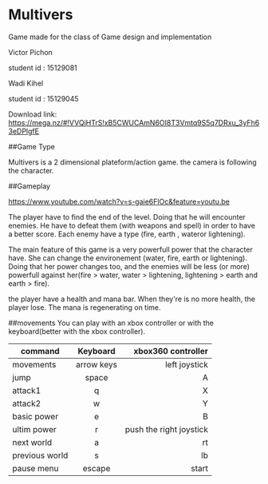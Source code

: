 # Multivers
Game made for the class of Game design and implementation

Victor Pichon 

student id : 15129081


Wadi Kihel

student id : 15129045


Download link: https://mega.nz/#!VVQjHTrS!xB5CWUCAmN6OI8T3Vmtq9S5q7DRxu_3yFh63eDPlgfE

##Game Type

Multivers is a 2 dimensional plateform/action game. the camera is following the character.

##Gameplay

https://www.youtube.com/watch?v=s-gaie6FlOc&feature=youtu.be

The player have to find the end of the level. Doing that he will encounter enemies. He have to defeat them (with weapons and spell) in order to have a better score. Each enemy have a type (fire, earth , wateror lightening).

The main feature of this game is a very powerfull power that the character have. She can change the environement (water, fire, earth or lightening). Doing that her power changes too, and the enemies will be less (or more) powerfull against her(fire > water, water > lightening, lightening > earth and earth > fire).

the player have a health and mana bar. When they're is no more health, the player lose. The mana is regenerating on time.



##movements
You can play with an xbox controller or with the keyboard(better with the xbox controller).

| command       | Keyboard           | xbox360 controller  |
| ------------- |:-------------:| -----:|
| movements     | arrow keys | left joystick |
| jump     | space      |   A |
| attack1 | q      |   X|
| attack2 | w      |   Y |
| basic power| e      |   B|
| ultim power     | r      |   push the right joystick |
| next world | a   |  rt |
| previous world     | s      |   lb |
| pause menu | escape    |    start |
